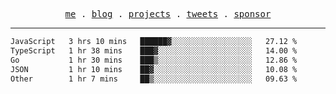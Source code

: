 <p align="center">
  <samp>
    <a href="https://everfu.org">me</a> .
    <a href="https://everfu.org/blog">blog</a> .
    <a href="https://everfu.org/github">projects</a> .
    <a href="https://twitter.com/everfu8">tweets</a> .
    <a href="https://everfu.org/sponsor">sponsor</a>
  </samp>
</p>

---

<!--START_SECTION:waka-->

```txt
JavaScript   3 hrs 10 mins   ██████▓░░░░░░░░░░░░░░░░░░   27.12 %
TypeScript   1 hr 38 mins    ███▓░░░░░░░░░░░░░░░░░░░░░   14.00 %
Go           1 hr 30 mins    ███▒░░░░░░░░░░░░░░░░░░░░░   12.86 %
JSON         1 hr 10 mins    ██▓░░░░░░░░░░░░░░░░░░░░░░   10.08 %
Other        1 hr 7 mins     ██▒░░░░░░░░░░░░░░░░░░░░░░   09.63 %
```

<!--END_SECTION:waka-->
